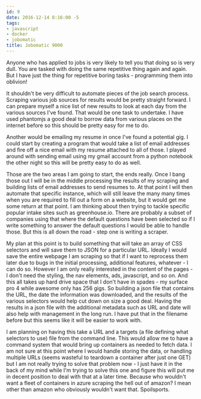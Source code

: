 ```yaml
---
id: 9
date: 2016-12-14 8:16:00 -5
tags:
- javascript
- docker
- jobomatic
title: Jobomatic 9000
---
```

Anyone who has applied to jobs is very likely to tell you that doing so is very
dull. You are tasked with doing the same repetitive thing again and again. But I
have just the thing for repetitive boring tasks - programming them into
oblivion!

It shouldn't be very difficult to automate pieces of the job search process.
Scraping various job sources for results would be pretty straight forward. I can
prepare myself a nice list of new results to look at each day from the various
sources I've found. That would be one task to undertake. I have used phantomjs
a good deal to borrow data from various places on the internet before so this
should be pretty easy for me to do.

Another would be emailing my resume in once I've found a potential gig. I could
start by creating a program that would take a list of email addresses and fire
off a nice email with my resume attached to all of those. I played around with
sending email using my gmail account from a python notebook the other night so
this will be pretty easy to do as well.

Those are the two areas I am going to start, the ends really. Once I bang those
out I will be in the middle processing the results of my scraping and building
lists of email addresses to send resumes to. At that point I will then automate
that specific instance, which will still leave the many many times when you are
required to fill out a form on a website, but it would get me some return at
that point. I am thinking about then trying to tackle specific popular intake
sites such as greenhouse.io. There are probably a subset of companies using that
where the default questions have been selected so if I write something to answer
the default questions I would be able to handle those. But this is all down the
road - step one is writing a scraper.

My plan at this point is to build something that will take an array of CSS
selectors and will save them to JSON for a particular URL. Ideally I would save
the entire webpage I am scraping so that if I want to reprocess them later due
to bugs in the initial processing, additional features, whatever - I can do so.
However I am only really interested in the content of the pages - I don't need
the styling, the nav elements, ads, javascript, and so on. And this all takes
up hard drive space that I don't have in spades - my surface pro 4 while awesome
only has 256 gigs. So building a json file that contains the URL, the date the
information was downloaded, and the results of the various selectors would help
cut down on size a good deal. Having the results in a json file with the
additional metadata such as URL and date will also help with management in the
long run. I have put that in the filename before but this seems like it will be
easier to work with.

I am planning on having this take a URL and a targets (a file defining what
selectors to use) file from the command line. This would allow me to have a
command system that would bring up containers as needed to fetch data. I am not
sure at this point where I would handle storing the data, or handling multiple
URLs (seems wasteful to teardown a container after just one GET) but I am not
really trying to solve that problem now - I just have it in the back of my mind
while I'm trying to solve this one and figure this will put me in decent
position to deal with that at a later time. Because who wouldn't want a fleet
of containers in azure scraping the hell out of amazon? I mean other than amazon
who obviously wouldn't want that. Spoilsports.
